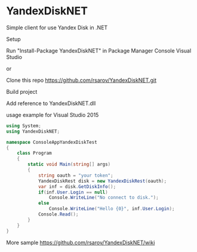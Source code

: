 # YandexDiskNET
Simple client for use Yandex Disk in .NET

Setup

Run "Install-Package YandexDiskNET" in Package Manager Console Visual Studio

or 

Clone this repo https://github.com/rsarov/YandexDiskNET.git

Build project

Add reference to YandexDiskNET.dll

usage example for Visual Studio 2015
```c#
using System;
using YandexDiskNET;

namespace ConsoleAppYandexDiskTest
{
    class Program
    {
        static void Main(string[] args)
        {
            string oauth = "your token";
            YandexDiskRest disk = new YandexDiskRest(oauth);
            var inf = disk.GetDiskInfo();
            if(inf.User.Login == null)
                Console.WriteLine("No connect to disk.");
            else
                Console.WriteLine("Hello {0}", inf.User.Login);
            Console.Read();
        }
    }
}
```
More sample https://github.com/rsarov/YandexDiskNET/wiki
